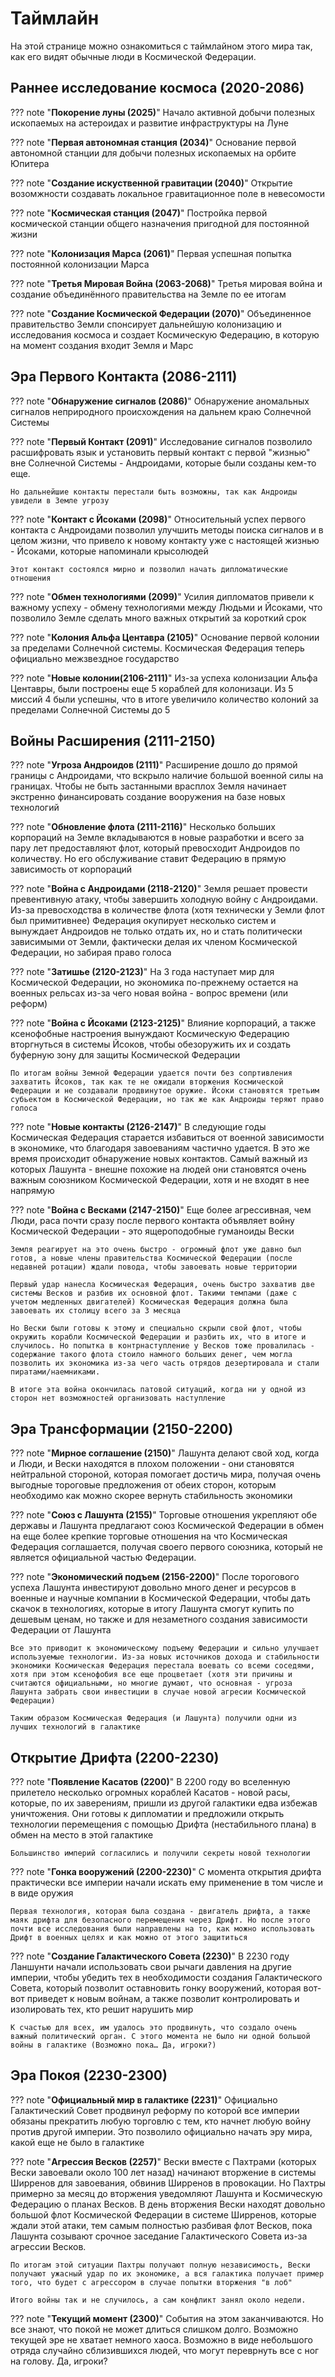 # Таймлайн
На этой странице можно ознакомиться с таймлайном этого мира так, как его видят обычные люди в Космической Федерации.

## Раннее исследование космоса (2020-2086)

??? note "**Покорение луны (2025)**"
    Начало активной добычи полезных ископаемых на астероидах и развитие инфраструктуры на Луне

??? note "**Первая автономная станция (2034)**"
    Основание первой автономной станции для добычи полезных ископаемых на орбите Юпитера

??? note "**Создание искуственной гравитации (2040)**"
    Открытие возомжности создавать локальное гравитационное поле в невесомости

??? note "**Космическая станция (2047)**"
    Постройка первой космической станции общего назначения пригодной для постоянной жизни

??? note "**Колонизация Марса (2061)**"
    Первая успешная попытка постоянной колонизации Марса

??? note "**Третья Мировая Война (2063-2068)**"
    Третья мировая война и создание объединённого правительства на Земле по ее итогам


??? note "**Создание Космической Федерации (2070)**"
    Объединенное правительство Земли спонсирует дальнейшую колонизацию и исследования космоса и создает Космическую Федерацию, в которую на момент создания входит Земля и Марс

## Эра Первого Контакта (2086-2111)

??? note "**Обнаружение сигналов (2086)**"
    Обнаружение аномальных сигналов неприродного происхождения на дальнем краю Солнечной Системы

??? note "**Первый Контакт (2091)**"
    Исследование сигналов позволило расшифровать язык и установить первый контакт с первой "жизнью" вне Солнечной Системы - Андроидами, которые были созданы кем-то еще.

    Но дальнейшие контакты перестали быть возможны, так как Андроиды увидели в Земле угрозу


??? note "**Контакт с Йсоками (2098)**"
    Относительный успех первого контакта с Андроидами позволил улучшить методы поиска сигналов и в целом жизни, что привело к новому контакту уже с настоящей жизнью - Йсоками, которые напоминали крысолюдей

    Этот контакт состоялся мирно и позволил начать дипломатические отношения


??? note "**Обмен технологиями (2099)**"
    Усилия дипломатов привели к важному успеху - обмену технологиями между Людьми и Йсоками, что позволило Земле сделать много важных открытий за короткий срок

??? note "**Колония Альфа Центавра (2105)**"
    Основание первой колонии за пределами Солнечной системы. Космическая Федерация теперь официально межзвездное государство

??? note "**Новые колонии(2106-2111)**"
    Из-за успеха колонизации Альфа Центавры, были построены еще 5 кораблей для колонизаци. Из 5 миссий 4 были успешны, что в итоге увеличило количество колоний за пределами Солнечной Системы до 5

## Войны Расширения (2111-2150)

??? note "**Угроза Андроидов (2111)**"
    Расширение дошло до прямой границы с Андроидами, что вскрыло наличие большой военной силы на границах. Чтобы не быть застанными врасплох Земля начинает экстренно финансировать создание вооружения на базе новых технологий

??? note "**Обновление флота (2111-2116)**"
    Несколько больших корпораций на Земле вкладываются в новые разработки и всего за пару лет предоставляют флот, который превосходит Андроидов по количеству. Но его обслуживание ставит Федерацию в прямую зависимость от корпораций

??? note "**Война с Андроидами (2118-2120)**"
    Земля решает провести превентивную атаку, чтобы завершить холодную войну с Андроидами. Из-за превосходства в количестве флота (хотя технически у Земли флот был примитивнее) Федерация окупирует несколько систем и вынуждает Андроидов не только отдать их, но и стать политически зависимыми от Земли, фактически делая их членом Космической Федерации, но забирая право голоса

??? note "**Затишье (2120-2123)**"
    На 3 года наступает мир для Космической Федерации, но экономика по-прежнему остается на военных рельсах из-за чего новая война - вопрос времени (или реформ)

??? note "**Война с Йсоками (2123-2125)**"
    Влияние корпораций, а также ксенофобные настроения вынуждают Космическую Федерацию вторгнуться в системы Йсоков, чтобы обезоружить их и создать буферную зону для защиты Космической Федерации

    По итогам войны Земной Федерации удается почти без сопртивления захватить Йсоков, так как те не ожидали вторжения Космической Федерации и не создавали продвинутое оружие. Йсоки становятся третьим субьектом в Космической Федерации, но так же как Андроиды теряют право голоса

??? note "**Новые контакты (2126-2147)**"
    В следующие годы Космическая Федерация старается избавиться от военной зависимости в экономике, что благодаря завоеваниям частично удается. В это же время происходит обнаружение новых контактов. Самый важный из которых Лашунта - внешне похожие на людей они становятся очень важным союзником Космической Федерации, хотя и не входят в нее напрямую

??? note "**Война с Весками (2147-2150)**"
    Еще более агрессивная, чем Люди, раса почти сразу после первого контакта объявляет войну Космической Федерации - это ящероподобные гуманоиды Вески

    Земля реагирует на это очень быстро - огромный флот уже давно был готов, а новые члены правительства Космической Федерации (после недавней ротации) ждали повода, чтобы завоевать новые территории

    Первый удар нанесла Космическая Федерация, очень быстро захватив две системы Весков и разбив их основной флот. Такими темпами (даже с учетом медленных двигателей) Космическая Федерация должна была завоевать их столицу всего за 3 месяца

    Но Вески были готовы к этому и специально скрыли свой флот, чтобы окружить корабли Космической Федерации и разбить их, что в итоге и случилось. Но попытка в контрнаступление у Весков тоже провалилась - содержание такого флота стоило намного больших денег, чем могла позволить их экономика из-за чего часть отрядов дезертировала и стали пиратами/наемниками.

    В итоге эта война окончилась патовой ситуаций, когда ни у одной из сторон нет возможностей организовать наступление

## Эра Трансформации (2150-2200)

??? note "**Мирное соглашение (2150)**"
    Лашунта делают свой ход, когда и Люди, и Вески находятся в плохом положении - они становятся нейтральной стороной, которая помогает достичь мира, получая очень выгодные тороговые предложения от обеих сторон, которым необходимо как можно скорее вернуть стабильность экономики

??? note "**Союз с Лашунта (2155)**"
    Торговые отношения укрепляют обе державы и Лашунта предлагают союз Космической Федерации в обмен на еще более крепкие торговые отношения на что Космическая Федерация соглашается, получая своего первого союзника, который не является официальной частью Федерации.

??? note "**Экономический подъем (2156-2200)**"
    После торогового успеха Лашунта инвестируют довольно много денег и ресурсов в военные и научные компании в Космической Федерации, чтобы дать скачок в технологиях, которые в итогу Лашунта смогут купить по дешевым ценам, но также и для незаметного создания зависимости Федерации от Лашунта

    Все это приводит к экономическому подъему Федерации и сильно улучшает используемые технологии. Из-за новых источников дохода и стабильности экономики Космическая Федерация перестала воевать со всеми соседями, хотя при этом ксенофобия все еще процветает (хотя эти причины и считаются официальными, но многие думают, что основная - угроза Лашунта забрать свои инвестиции в случае новой агресии Космической Федерации)

    Таким образом Космическая Федерация (и Лашунта) получили одни из лучших технологий в галактике

## Открытие Дрифта (2200-2230)

??? note "**Появление Касатов (2200)**"
    В 2200 году во вселенную прилетело несколько огромных кораблей Касатов - новой расы, которые, по их заверениям, пришли из другой галактики едва избежав уничтожения. Они готовы к дипломатии и предложили открыть технологии перемещения с помощью Дрифта (нестабильного плана) в обмен на место в этой галактике

    Большинство империй согласились и получили секреты новой технологии

??? note "**Гонка вооружений (2200-2230)**"
    С момента открытия дрифта практически все империи начали искать ему применение в том числе и в виде оружия

    Первая технология, которая была создана - двигатель дрифта, а также маяк дрифта для безопасного перемещения через Дрифт. Но после этого почти все исследования были направлены на то, как можно использовать Дрифт в военных целях и как можно от этого защититься

??? note "**Создание Галактического Совета (2230)**"
    В 2230 году Ланшунти начали использовать свои рычаги давления на другие империи, чтобы убедить тех в необходимости создания Галактического Совета, который позволит оставновить гонку вооружений, которая вот-вот приведет к новым войнам, а также позволит контролировать и изолировать тех, кто решит нарушить мир

    К счастью для всех, им удалось это продвинуть, что создало очень важный политический орган. С этого момента не было ни одной большой войны в галактике (Возможно пока… Да, игроки?)

## Эра Покоя (2230-2300)

??? note "**Официальный мир в галактике (2231)**"
    Официально Галактический Совет продвинул реформу по которой все империи обязаны прекратить любую торговлю с тем, кто начнет любую войну против другой империи. Это позволило официально начать эру мира, какой еще не было в галактике

??? note "**Агрессия Весков (2257)**"
    Вески вместе с Пахтрами (которых Вески завоевали около 100 лет назад) начинают вторжение в системы Ширренов для завоевания, обвинив Ширренов в провокации. Но Пахтры примерно за месяц до вторжения уведомляют Лашунта и Космическую Федерацию о планах Весков. В день вторжения Вески находят довольно большой флот Космической Федерации в системе Ширренов, которые ждали этой атаки, тем самым полностью разбивая флот Весков, пока Лашунта созывают срочное заседание Галактического Совета из-за агрессии Весков.

    По итогам этой ситуации Пахтры получают полную независимость, Вески получают ужасный удар по их экономике, а вся галактика получает пример того, что будет с агрессором в случае попытки вторжения "в лоб"

    Итого войны так и не случилось, а сам конфликт занял около недели.

??? note "**Текущий момент (2300)**"
    События на этом заканчиваются. Но все знают, что покой не может длиться слишком долго. Возможно текущей эре не хватает немного хаоса. Возможно в виде небольшого отряда случайно сблизившихся людей, что могут переврнуть все с ног на голову. Да, игроки?
